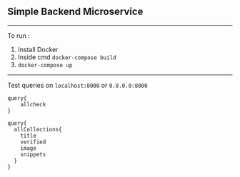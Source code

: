 ## Simple Backend Microservice

---

To run :

1. Install Docker
2. Inside cmd `docker-compose build`
3. `docker-compose up`

---

Test queries on `localhost:8000`
or `0.0.0.0:8000`

```
query{
    allcheck
}

query{
  allCollections{
    title
    verified
    image
    snippets
  }
}
```

